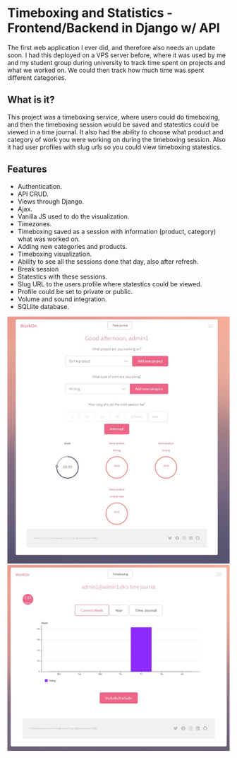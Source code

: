 # Timeboxing and Statistics     -    Frontend/Backend in Django w/ API

The first web application I ever did, and therefore also needs an update soon.
I had this deployed on a VPS server before, where it was used by me and my student group during university to track time spent on projects and what we worked on. We could then track how much time was spent different categories.


## What is it?

This project was a timeboxing service, where users could do timeboxing, and then the timeboxing session would be saved and statestics could be viewed in a time journal.
It also had the ability to choose what product and category of work you were working on during the timeboxing session.
Also it had user profiles with slug urls so you could view timeboxing statestics.

## Features
- Authentication.
- API CRUD.
- Views through Django.
- Ajax.
- Vanilla JS used to do the visualization.
- Timezones.
- Timeboxing saved as a session with information (product, category) what was worked on.
- Adding new categories and products.
- Timeboxing visualization.
- Ability to see all the sessions done that day, also after refresh.
- Break session
- Statestics with these sessions.
- Slug URL to the users profile where statestics could be viewed.
- Profile could be set to private or public.
- Volume and sound integration.
- SQLlite database.


![Screenshot](workonFrontPage.jpg)
![Screenshot](WorkonUser.jpg)



